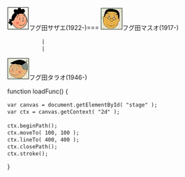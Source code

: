 ![フグ田サザエ](/images/F/Fuguta_Sazae_フグ田サザエ_1922.png)フグ田サザエ(1922-)===
![フグ田マスオ](/images/F/Fuguta_Masuo_フグ田マスオ_1917.png)フグ田マスオ(1917-)

               |
               |
               
![フグ田タラオ](/images/F/Fuguta_Tarao_フグ田タラオ_1946.png)フグ田タラオ(1946-)

function loadFunc() {
 
    var canvas = document.getElementById( "stage" );
    var ctx = canvas.getContext( "2d" );
     
    ctx.beginPath();
    ctx.moveTo( 100, 100 );
    ctx.lineTo( 400, 400 );
    ctx.closePath();
    ctx.stroke();
 
}
